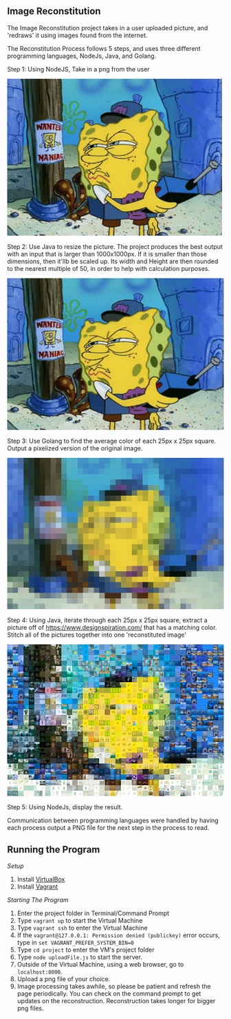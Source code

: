 ## Image Reconstitution

The Image Reconstitution project takes in a user uploaded picture, and 'redraws' it using images found from the internet.

The Reconstitution Process follows 5 steps, and uses three different programming languages, NodeJs, Java, and Golang.

Step 1: Using NodeJS, Take in a png from the user 

![originalImage](readmeFiles/image2a.png)

Step 2: Use Java to resize the picture. The project produces the best output with an input that is larger than 1000x1000px. If it is smaller than those dimensions, then it'llb be scaled up. Its width and Height are then rounded to the nearest multiple of 50, in order to help with calculation purposes.

![ResizedImage](readmeFiles/image2b.png)

Step 3: Use Golang to find the average color of each 25px x 25px square. Output a pixelized version of the original image.

![PixelizedImage](readmeFiles/image2c.png)

Step 4: Using Java, iterate through each 25px x 25px square, extract a picture off of https://www.designspiration.com/ that has a matching color. Stitch all of the pictures together into one 'reconstituted image'

![ReconstitutedImage](readmeFiles/image2d.png)

Step 5: Using NodeJs, display the result.

Communication between programming languages were handled by having each process output a PNG file for the next step in the process to read.

## Running the Program
*Setup*
1. Install [VirtualBox](https://www.virtualbox.org/)
2. Install [Vagrant](https://www.vagrantup.com/)

*Starting The Program*
1. Enter the project folder in Terminal/Command Prompt
2. Type `vagrant up` to start the Virtual Machine
3. Type `vagrant ssh` to enter the Virtual Machine
 1. If the `vagrant@127.0.0.1: Permission denied (publickey)` error occurs, type in `set VAGRANT_PREFER_SYSTEM_BIN=0`
4. Type `cd project` to enter the VM's project folder 
5. Type `node uploadFile.js` to start the server.
6. Outside of the Virtual Machine, using a web browser, go to `localhost:8000`.
7. Upload a png file of your choice.
8. Image processing takes awhile, so please be patient and refresh the page periodically. You can check on the command prompt to get updates on the reconstruction. Reconstruction takes longer for bigger png files.

